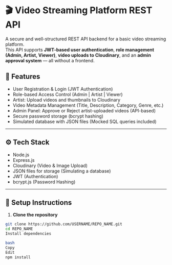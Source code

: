 # 🎬 Video Streaming Platform REST API

A secure and well-structured REST API backend for a basic video streaming platform.  
This API supports **JWT-based user authentication**, **role management (Admin, Artist, Viewer)**, **video uploads to Cloudinary**, and an **admin approval system** — all without a frontend.

## 📝 Features

- User Registration & Login (JWT Authentication)
- Role-based Access Control (Admin | Artist | Viewer)
- Artist: Upload videos and thumbnails to Cloudinary
- Video Metadata Management (Title, Description, Category, Genre, etc.)
- Admin Panel: Approve or Reject artist-uploaded videos (API-based)
- Secure password storage (bcrypt hashing)
- Simulated database with JSON files (Mocked SQL queries included)

---

## ⚙️ Tech Stack

- Node.js
- Express.js
- Cloudinary (Video & Image Upload)
- JSON files for storage (Simulating a database)
- JWT (Authentication)
- bcrypt.js (Password Hashing)

---

## 🚀 Setup Instructions

1. **Clone the repository**

```bash
git clone https://github.com/USERNAME/REPO_NAME.git
cd REPO_NAME
Install dependencies

bash
Copy
Edit
npm install
